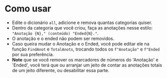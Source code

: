# Como usar

- Edite o dicionário `all`, adicione e remova quantas categorias quiser.
- Dentro da categoria que você criou, faça as anotações nesse estilo: `"Anotação {N}," (conteúdo) "Ended{N}."`.
- O anotação e o ended não podem ser removidos.
- Caso queira mudar o Anotação e o Ended, você pode editar ele na função `FindAnot` e `TotalAnots`, trocando todos os `f"Anotação"` e `f"Ended` por sua preferência.
- **Note** que se você remover os marcadores de números do 'Anotação' e 'Ended', você terá que ou arranjar um jeito de contar as anotações totais de um jeito diferente, ou desabilitar essa parte.
